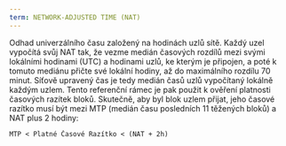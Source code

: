 ```yaml
---
term: NETWORK-ADJUSTED TIME (NAT)
---
```


Odhad univerzálního času založený na hodinách uzlů sítě. Každý uzel vypočítá svůj NAT tak, že vezme medián časových rozdílů mezi svými lokálními hodinami (UTC) a hodinami uzlů, ke kterým je připojen, a poté k tomuto mediánu přičte své lokální hodiny, až do maximálního rozdílu 70 minut. Síťově upravený čas je tedy medián časů uzlů vypočítaný lokálně každým uzlem. Tento referenční rámec je pak použit k ověření platnosti časových razítek bloků. Skutečně, aby byl blok uzlem přijat, jeho časové razítko musí být mezi MTP (medián času posledních 11 těžených bloků) a NAT plus 2 hodiny:

```text
MTP < Platné Časové Razítko < (NAT + 2h)
```